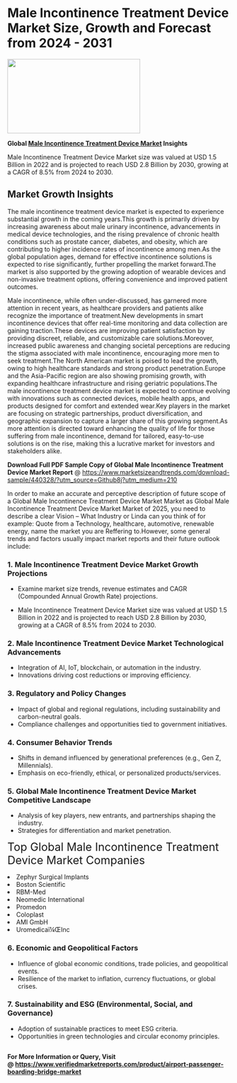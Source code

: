 <H1>Male Incontinence Treatment Device Market Size, Growth and Forecast from 2024 - 2031</H1><img class="aligncenter size-medium wp-image-584254" src="https://thirdeyenews.in/wp-content/uploads/2024/09/Global-Market-Research-300x168.jpeg" alt="" width="300" height="168" /><p><strong>Global&nbsp;<a href="https://www.marketsizeandtrends.com/download-sample/440328/?utm_source=Github8j?utm_medium=210">Male Incontinence Treatment Device Market</a> Insights</strong></p><p>Male Incontinence Treatment Device Market size was valued at USD 1.5 Billion in 2022 and is projected to reach USD 2.8 Billion by 2030, growing at a CAGR of 8.5% from 2024 to 2030.</p><p><h2>Market Growth Insights</h2> <p>The male incontinence treatment device market is expected to experience substantial growth in the coming years.This growth is primarily driven by increasing awareness about male urinary incontinence, advancements in medical device technologies, and the rising prevalence of chronic health conditions such as prostate cancer, diabetes, and obesity, which are contributing to higher incidence rates of incontinence among men.As the global population ages, demand for effective incontinence solutions is expected to rise significantly, further propelling the market forward.The market is also supported by the growing adoption of wearable devices and non-invasive treatment options, offering convenience and improved patient outcomes.</p> <p>Male incontinence, while often under-discussed, has garnered more attention in recent years, as healthcare providers and patients alike recognize the importance of treatment.New developments in smart incontinence devices that offer real-time monitoring and data collection are gaining traction.These devices are improving patient satisfaction by providing discreet, reliable, and customizable care solutions.Moreover, increased public awareness and changing societal perceptions are reducing the stigma associated with male incontinence, encouraging more men to seek treatment.The North American market is poised to lead the growth, owing to high healthcare standards and strong product penetration.Europe and the Asia-Pacific region are also showing promising growth, with expanding healthcare infrastructure and rising geriatric populations.The male incontinence treatment device market is expected to continue evolving with innovations such as connected devices, mobile health apps, and products designed for comfort and extended wear.Key players in the market are focusing on strategic partnerships, product diversification, and geographic expansion to capture a larger share of this growing segment.As more attention is directed toward enhancing the quality of life for those suffering from male incontinence, demand for tailored, easy-to-use solutions is on the rise, making this a lucrative market for investors and stakeholders alike.</p> <p><span class=""><strong>Download Full PDF Sample Copy of Global Male Incontinence Treatment Device Market Report</strong> @ <a href="https://www.marketsizeandtrends.com/download-sample/440328/?utm_source=Github8j?utm_medium=210" target="_blank">https://www.marketsizeandtrends.com/download-sample/440328/?utm_source=Github8j?utm_medium=210</a></span></p><p>In order to make an accurate and perceptive description of future scope of a Global&nbsp;Male Incontinence Treatment Device Market Market as Global&nbsp;Male Incontinence Treatment Device Market Market of 2025, you need to describe a clear Vision &ndash; What Industry or Linda can you think of for example: Quote from a Technology, healthcare, automotive, renewable energy, name the market you are Reffering to.However, some general trends and factors usually impact market reports and their future outlook include:</p><h3>1.&nbsp;<strong>Male Incontinence Treatment Device Market Growth Projections</strong></h3><ul><li>Examine market size trends, revenue estimates and CAGR (Compounded Annual Growth Rate) projections.</li><li><p>Male Incontinence Treatment Device Market size was valued at USD 1.5 Billion in 2022 and is projected to reach USD 2.8 Billion by 2030, growing at a CAGR of 8.5% from 2024 to 2030.</p></li></ul><h3>2.&nbsp;<strong>Male Incontinence Treatment Device Market Technological Advancements</strong></h3><ul><li>Integration of AI, IoT, blockchain, or automation in the industry.</li><li>Innovations driving cost reductions or improving efficiency.</li></ul><h3>3.&nbsp;<strong>Regulatory and Policy Changes</strong></h3><ul><li>Impact of global and regional regulations, including sustainability and carbon-neutral goals.</li><li>Compliance challenges and opportunities tied to government initiatives.</li></ul><h3>4.&nbsp;<strong>Consumer Behavior Trends</strong></h3><ul><li>Shifts in demand influenced by generational preferences (e.g., Gen Z, Millennials).</li><li>Emphasis on eco-friendly, ethical, or personalized products/services.</li></ul><h3>5.&nbsp;<strong>Global Male Incontinence Treatment Device Market Competitive Landscape</strong></h3><ul><li>Analysis of key players, new entrants, and partnerships shaping the industry.</li><li>Strategies for differentiation and market penetration.</li></ul><p data-pm-slice="1 1 []"><span style="color: inherit; font-family: inherit; font-size: 25px;">Top Global Male Incontinence Treatment Device Market Companies</span></p><div class="" data-test-id=""><p><li>Zephyr Surgical Implants</li><li> Boston Scientific</li><li> RBM-Med</li><li> Neomedic International</li><li> Promedon</li><li> Coloplast</li><li> AMI GmbH</li><li> Uromedicaï¼ŒInc</li></p></div><h3>6.&nbsp;<strong>Economic and Geopolitical Factors</strong></h3><ul><li>Influence of global economic conditions, trade policies, and geopolitical events.</li><li>Resilience of the market to inflation, currency fluctuations, or global crises.</li></ul><h3>7.&nbsp;<strong>Sustainability and ESG (Environmental, Social, and Governance)</strong></h3><ul><li>Adoption of sustainable practices to meet ESG criteria.</li><li>Opportunities in green technologies and circular economy principles.</li></ul><h2><strong style="font-size: 14px;">For More Information or Query, Visit @&nbsp;</strong><a style="background-color: #ffffff; font-size: 14px;" href="https://www.marketsizeandtrends.com/report/male-incontinence-treatment-device-market/" target="_blank">https://www.verifiedmarketreports.com/product/airport-passenger-boarding-bridge-market</a></h2>